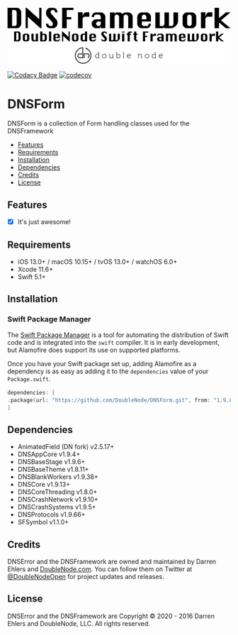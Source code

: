 ![DoubleNode Swift Framework](https://github.com/DoubleNode/DNSCoreThreading/raw/master/DNSFrameworkLogo.png)

[![Codacy Badge](https://api.codacy.com/project/badge/Grade/1b72bc254fc143be9db80b7ea3cf5ed5)](https://www.codacy.com?utm_source=github.com&amp;utm_medium=referral&amp;utm_content=DoubleNode/DNSForm&amp;utm_campaign=Badge_Grade)
[![codecov](https://codecov.io/gh/DoubleNode/DNSForm/branch/master/graph/badge.svg?token=KMKaTccEwW)](https://codecov.io/gh/DoubleNode/DNSForm)

# DNSForm

DNSForm is a collection of Form handling classes used for the DNSFramework

-   [Features](#features)
-   [Requirements](#requirements)
-   [Installation](#installation)
-   [Dependencies](#dependencies)
-   [Credits](#credits)
-   [License](#license)

## Features

-   [x] It's just awesome!

## Requirements

-   iOS 13.0+ / macOS 10.15+ / tvOS 13.0+ / watchOS 6.0+
-   Xcode 11.6+
-   Swift 5.1+

## Installation

### Swift Package Manager

The [Swift Package Manager](https://swift.org/package-manager/) is a tool for automating the distribution of Swift code and is integrated into the `swift` compiler. It is in early development, but Alamofire does support its use on supported platforms.

Once you have your Swift package set up, adding Alamofire as a dependency is as easy as adding it to the `dependencies` value of your `Package.swift`.

```swift
dependencies: [
.package(url: "https://github.com/DoubleNode/DNSForm.git", from: "1.9.8")
]
```

## Dependencies

-   AnimatedField (DN fork) v2.5.17+
-   DNSAppCore v1.9.4+
-   DNSBaseStage v1.9.6+
-   DNSBaseTheme v1.8.11+
-   DNSBlankWorkers v1.9.38+
-   DNSCore v1.9.13+
-   DNSCoreThreading v1.8.0+
-   DNSCrashNetwork v1.9.10+
-   DNSCrashSystems v1.9.5+
-   DNSProtocols v1.9.66+
-   SFSymbol v1.1.0+

## Credits

DNSError and the DNSFramework are owned and maintained by Darren Ehlers and [DoubleNode.com](http://doublenode.com). You can follow them on Twitter at [@DoubleNodeOpen](https://twitter.com/DoubleNodeOpen) for project updates and releases.

## License

DNSError and the DNSFramework are Copyright © 2020 - 2016 Darren Ehlers and DoubleNode, LLC. All rights reserved.
